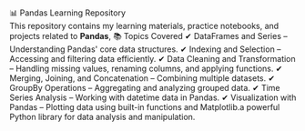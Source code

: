  📊 Pandas Learning Repository  
This repository contains my learning materials, practice notebooks, and projects related to **Pandas**, 
📚 Topics Covered
✔ DataFrames and Series – Understanding Pandas' core data structures.
✔ Indexing and Selection – Accessing and filtering data efficiently.
✔ Data Cleaning and Transformation – Handling missing values, renaming columns, and applying functions.
✔ Merging, Joining, and Concatenation – Combining multiple datasets.
✔ GroupBy Operations – Aggregating and analyzing grouped data.
✔ Time Series Analysis – Working with datetime data in Pandas.
✔ Visualization with Pandas – Plotting data using built-in functions and Matplotlib.a powerful Python library for data analysis and manipulation.
